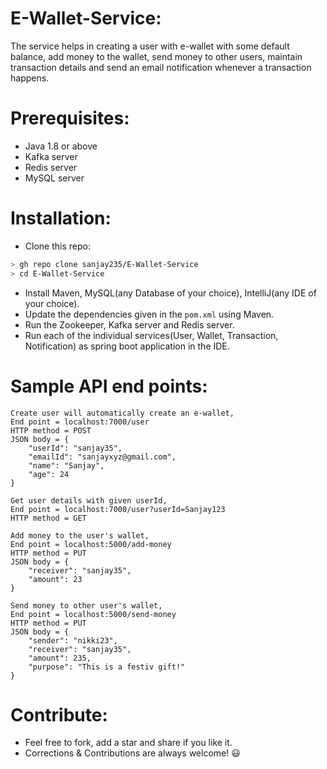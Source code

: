 # E-Wallet-Service:
The service helps in creating a user with e-wallet with some default balance, add money to the wallet, send money to other users, maintain transaction details and send an email notification whenever a transaction happens.

# Prerequisites:
- Java 1.8 or above
- Kafka server
- Redis server
- MySQL server

# Installation:
- Clone this repo:
```bash
> gh repo clone sanjay235/E-Wallet-Service
> cd E-Wallet-Service
```
- Install Maven, MySQL(any Database of your choice), IntelliJ(any IDE of your choice).
- Update the dependencies given in the `pom.xml` using Maven.
- Run the Zookeeper, Kafka server and Redis server.
- Run each of the individual services(User, Wallet, Transaction, Notification) as spring boot application in the IDE.

# Sample API end points:
```
Create user will automatically create an e-wallet,
End point = localhost:7000/user
HTTP method = POST
JSON body = {
    "userId": "sanjay35",
    "emailId": "sanjayxyz@gmail.com",
    "name": "Sanjay",
    "age": 24
}
```
```
Get user details with given userId,
End point = localhost:7000/user?userId=Sanjay123
HTTP method = GET
```
```
Add money to the user's wallet,
End point = localhost:5000/add-money
HTTP method = PUT
JSON body = {
    "receiver": "sanjay35",
    "amount": 23
}
```
```
Send money to other user's wallet,
End point = localhost:5000/send-money
HTTP method = PUT
JSON body = {
    "sender": "nikki23",
    "receiver": "sanjay35",
    "amount": 235,
    "purpose": "This is a festiv gift!"
}
```

# Contribute:
* Feel free to fork, add a star and share if you like it.
* Corrections & Contributions are always welcome! 😃
